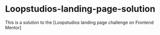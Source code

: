# Loopstudios-landing-page-solution
This is a solution to the [Loopstudios landing page challenge on Frontend Mentor]
